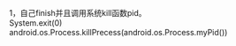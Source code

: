 1，自己finish并且调用系统kill函数pid。  
System.exit(0)       
android.os.Process.killPrecess(android.os.Process.myPid())                
